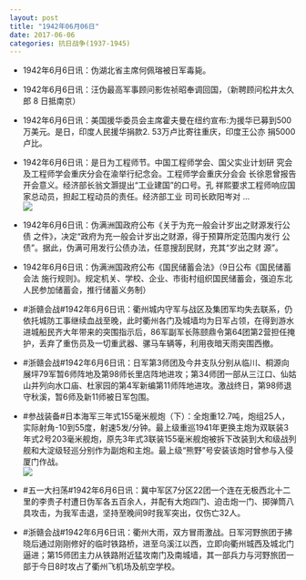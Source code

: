 ```yaml
---
layout: post
title: "1942年06月06日"
date: 2017-06-06
categories: 抗日战争(1937-1945)
---
```


<meta name="referrer" content="no-referrer" />

- 1942年6月6日讯：伪湖北省主席何佩瑢被日军毒毙。 

- 1942年6月6日讯：汪伪最高军事顾问影佐祯昭奉调回国，（新聘顾问松井太久郎 8 日抵南京） 

- 1942年6月6日讯：美国援华委员会主席霍夫曼在纽约宣布:为援华已募到500 万美元。是日，印度人民援华捐款2. 53万卢比寄往重庆，印度王公亦 捐5000卢比。 

- 1942年6月6日讯：是日为工程师节。中国工程师学会、国父实业计划研 究会及工程师学会重庆分会在渝举行纪念会。工程师学会重庆分会会 长徐恩曾报告开会意义。经济部长翁文灏提出“工业建国”的口号。孔 祥熙要求工程师响应国家总动员，担起工程动员的责任。经济部工业 司司长欧阳岑对 ... <br/><img src="https://wx3.sinaimg.cn/large/aca367d8ly1fgbmxtnbnsj20c8090gln.jpg" />

- 1942年6月6日讯：伪满洲国政府公布《关于为充一般会计岁出之财源发行公债 之件》，决定“政府为充一般会计岁出之财源，得于预算所定范围内发行 公债”。据此，伪满可用发行公债办法，任意搜刮民财，充其“岁出之财 源”。 

- 1942年6月6日讯：伪满洲国政府公布《国民储蓄会法》（9日公布《国民储蓄会法 施行规则》。规定机关、学校、企业、市街村组织国民储蓄会，强迫东北 人民参加储蓄会，推行储蓄义务制） 

- #浙赣会战#1942年6月6日讯：衢州城内守军与战区及集团军均失去联系，仍依托城防工事继续血战至晚，此时衢州各门及城墙均为日军占领，在得到游水进城船民齐大年带来的突围指示后，86军副军长陈颐鼎令第64团第2营担任掩护，丢弃了重伤员及一切重武器、骡马车辆等，利用夜暗天雨突围西撤。 

- #浙赣会战#1942年6月6日讯：日军第3师团及今井支队分别从临川、桐源向展坪79军暂6师阵地及第98师长里店阵地进攻；第34师团一部从三江口、仙姑山并列向水口庙、杜家园的第4军新编第11师阵地进攻。激战终日，第98师退守秋溪，暂6师及新11师被日军包围。 

- #参战装备#日本海军三年式155毫米舰炮（下）：全炮重12.7吨，炮组25人，实际射角-10到55度，射速5发/分钟。最上级重巡1941年更换主炮为双联装3年式2号203毫米舰炮，原先3年式3联装155毫米舰炮被拆下改装到大和级战列舰和大淀级轻巡分别作为副炮和主炮。最上级“熊野”号安装该炮时曾参与入侵厦门作战。 <br/><img src="https://wx1.sinaimg.cn/large/aca367d8ly1fgb924yc6oj208c066ab1.jpg" />

- #五一大扫荡#1942年6月6日讯：冀中军区7分区22团一个连在无极西北十二里的李贵子村遭日伪军各五百余人，并配有大炮四门、迫击炮一门、掷弹筒八具攻击，为我军击退，坚持至晚间9时我军突出，仅伤亡32人。 

- #浙赣会战#1942年6月6日讯：衢州大雨，双方冒雨激战。日军河野旅团于拂晓后通过刚刚修好的临时铁路桥，进至乌溪江以西，立即向衢州城西及城北门逼进；第15师团主力从铁路附近猛攻南门及南城墙，其一部兵力与河野旅团一部于今日8时攻占了衢州飞机场及航空学校。 

